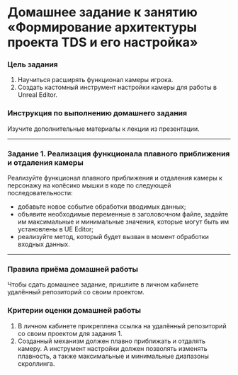 # Домашнее задание к занятию «Формирование архитектуры проекта TDS и его настройка» 

### Цель задания

1. Научиться расширять функционал камеры игрока.
2. Создать кастомный инструмент настройки камеры для работы в Unreal Editor.

### Инструкция по выполнению домашнего задания

Изучите дополнительные материалы к лекции из презентации.

------

### Задание 1. Реализация функционала плавного приближения и отдаления камеры

Реализуйте функционал плавного приближения и отдаления камеры к персонажу на колёсико мышки в коде по следующей последовательности:
* добавьте новое событие обработки вводимых данных;
* объявите необходимые переменные в заголовочном файле, задайте им максимальные и минимальные значения, которые могут быть им установлены в UE Editor;
* реализуйте метод, который будет вызван в момент обработки входных данных.

------

### Правила приёма домашней работы

Чтобы сдать домашнее задание, пришлите в личном кабинете удалённый репозиторий со своим проектом.

### Критерии оценки домашней работы

1. В личном кабинете прикреплена ссылка на удалённый репозиторий со своим проектом для задания 1.
2. Созданный механизм должен плавно приближать и отдалять камеру. А инструмент настройки должен позволять изменять плавность, а также максимальные и минимальные диапазоны скроллинга.